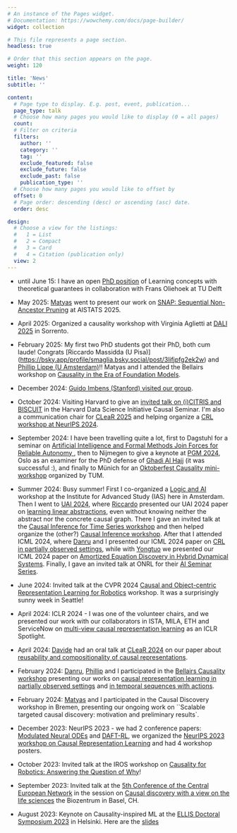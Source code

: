 ```yaml
---
# An instance of the Pages widget.
# Documentation: https://wowchemy.com/docs/page-builder/
widget: collection

# This file represents a page section.
headless: true

# Order that this section appears on the page.
weight: 120

title: 'News'
subtitle: ''

content:
  # Page type to display. E.g. post, event, publication...
  page_type: talk
  # Choose how many pages you would like to display (0 = all pages)
  count: 
  # Filter on criteria
  filters:
    author: ''
    category: ''
    tag: ''
    exclude_featured: false
    exclude_future: false
    exclude_past: false
    publication_type: ''
  # Choose how many pages you would like to offset by
  offset: 0
  # Page order: descending (desc) or ascending (asc) date.
  order: desc

design:
  # Choose a view for the listings:
  #   1 = List
  #   2 = Compact
  #   3 = Card
  #   4 = Citation (publication only)
  view: 2
---
```


- until June 15: I have an open [PhD position](https://werkenbij.uva.nl/en/vacancies/phd-position-on-learning-concepts-with-theoretical-guarantees-using-causality-and-rl-netherlands-14071) of Learning concepts with theoretical guarantees in collaboration with Frans Oliehoek at TU Delft

- May 2025: [Matyas](https://matyasch.github.io/) went to present our work on [SNAP: Sequential Non-Ancestor Pruning](https://www.arxiv.org/abs/2502.07857) at AISTATS 2025.

- April 2025: Organized a causality workshop with Virginia Aglietti at [DALI 2025](https://dalimeeting.org/sorrento2025/) in Sorrento.

- February 2025: My first two PhD students got their PhD, both cum laude! Congrats [Riccardo Massidda (U Pisa)] (https://bsky.app/profile/smaglia.bsky.social/post/3lifjpfg2ek2w) and [Phillip Lippe (U Amsterdam)](https://bsky.app/profile/smaglia.bsky.social/post/3lj6p4hkls224)!! Matyas and I attended the Bellairs workshop on [Causality in the Era of Foundation Models](https://bclworkshop.github.io/2025/).

- December 2024: [Guido Imbens (Stanford) visited our group](https://bsky.app/profile/amlab.bsky.social/post/3ld6cf3mbv22a).

- October 2024: Visiting Harvard to give an [invited talk on (i)CITRIS and BISCUIT](https://datascience.harvard.edu/calendar_event/causal-seminar-sara-magliacane/) in the Harvard Data Science Initiative Causal Seminar. I'm also a communication chair for [CLeaR 2025](https://www.cclear.cc/2025) and helping organize a [CRL workshop at NeurIPS 2024](https://crl-community.github.io/neurips24.html).

- September 2024: I have been travelling quite a lot, first to Dagstuhl for a seminar on [Artificial Intelligence and Formal Methods Join Forces for Reliable Autonomy
](https://www.dagstuhl.de/en/seminars/seminar-calendar/seminar-details/24361), then to Nijmegen to give a keynote at [PGM 2024](https://www.ru.nl/en/about-us/events/probabilistic-graphical-models-pgm-2024), Oslo as an examiner for the PhD defense of [Ghadi Al Hajj](https://www.visual-intelligence.no/news/successful-phd-defense-by-ghadi-al-hajj) (it was successful :), and finally to Münich for an [Oktoberfest Causality mini-workshop](https://collab.dvb.bayern/display/TUMmathstat/Miniworkshop+on+Causal+Inference+2024) organized by TUM.  

- Summer 2024: Busy summer! First I co-organized a [Logic and AI](https://ias.uva.nl/content/events/2024/07/logic-and-ai.html) workshop at the 
Institute for Advanced Study (IAS) here in Amsterdam. Then I went to [UAI 2024](https://www.auai.org/uai2024/), where [Riccardo](https://pages.di.unipi.it/massidda/) presented our UAI 2024 paper on [learning linear abstractions](https://arxiv.org/abs/2406.00394), even without knowing neither the abstract nor the concrete causal graph. There I gave an invited talk at the [Causal Inference for Time Series workshop](https://sites.google.com/view/ci4ts2024/) and then helped organize the (other?) [Causal Inference workshop](https://sites.google.com/view/causaluai-2024/home). After that I  attended ICML 2024, where [Danru](https://danrux.github.io/) and I presented our ICML 2024 paper on [CRL in partially observed settings](https://arxiv.org/abs/2403.08335), while with [Yongtuo](https://scholar.google.com/citations?user=EjzPQtMAAAAJ&hl=en) we presented our ICML 2024 paper on [Amortized Equation Discovery in Hybrid Dynamical Systems](https://arxiv.org/abs/2406.03818). Finally, I gave an invited talk at ONRL for their [AI Seminar Series](https://ornl.github.io/events/ai-initiative-seminar-2024/).

- June 2024: Invited talk at the CVPR 2024 [Causal and Object-centric Representation Learning for Robotics](https://corrworkshop.github.io/) workshop. It was a surprisingly sunny week in Seattle!

- April 2024: ICLR 2024 - I was one of the volunteer chairs, and we presented our work with our collaborators in ISTA, MILA, ETH and ServiceNow on [multi-view causal representation learning](https://openreview.net/forum?id=OGtnhKQJms) as an ICLR Spotlight.

- April 2024: [Davide](https://davidetalon.github.io/) had an oral talk at [CLeaR 2024](https://www.cclear.cc/2024) on our paper about [reusability and compositionality of causal representations](https://arxiv.org/abs/2403.09830).

- February 2024: [Danru](https://danrux.github.io/), [Phillip](https://phlippe.github.io/) and I participated in the [Bellairs Causality workshop](https://bclworkshop.github.io/2024/) presenting our works on [causal representation learning in partially observed settings](https://arxiv.org/abs/2403.08335) and [in temporal sequences with actions](https://arxiv.org/abs/2306.09643).

- February 2024: [Matyas](https://matyasch.github.io/) and I participated in the Causal Discovery workshop in Bremen, presenting our ongoing work on ``Scalable targeted causal discovery:
motivation and preliminary results`.

- December 2023: NeurIPS 2023 - we had 2 conference papers: [Modulated Neural ODEs](https://arxiv.org/abs/2302.13262) and [DAFT-RL](https://arxiv.org/abs/2307.09205), we organized the [NeurIPS 2023 workshop on Causal Representation Learning](https://crl-workshop.github.io/) and had 4 workshop posters.

- October 2023: Invited talk at the IROS workshop on [Causality for Robotics: Answering the Question of Why](https://sites.google.com/view/iros23-causal-robots)!

- September 2023: Invited talk at the [5th Conference of the Central European Network](https://cen2023.github.io/home/) in the session on [Causal discovery with a view on the life sciences](https://www.conftool.pro/cen2023/index.php?page=browseSessions&form_session=30) the Biozentrum in Basel, CH.

- August 2023: Keynote on Causality-inspired ML at the [ELLIS Doctoral Symposium 2023](https://fcai.fi/eds2023/home) in Helsinki.
Here are the [slides](https://saramagliacane.github.io/slides/ellis_doctoral_symposium2023_magliacane.pdf)

